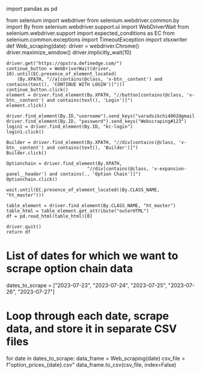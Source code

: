 import pandas as pd

from selenium import webdriver
from selenium.webdriver.common.by import By
from selenium.webdriver.support.ui import WebDriverWait
from selenium.webdriver.support import expected_conditions as EC
from selenium.common.exceptions import TimeoutException
import xlsxwriter
def Web_scraping(date):
    driver = webdriver.Chrome()
    driver.maximize_window()
    driver.implicitly_wait(10)

    driver.get("https://opstra.definedge.com/")
    continue_button = WebDriverWait(driver, 10).until(EC.presence_of_element_located(
        (By.XPATH, "//a[contains(@class, 'v-btn__content') and contains(text(), 'CONTINUE WITH LOGIN')]")))
    continue_button.click()
    element = driver.find_element(By.XPATH, "//button[contains(@class, 'v-btn__content') and contains(text(), 'Login')]")
    element.click()

    driver.find_element(By.ID,"username").send_keys("varadsikchi4002@gmail.com")
    driver.find_element(By.ID, "password").send_keys("Webscraping#123")
    login1 = driver.find_element(By.ID, "kc-login")
    login1.click()

    Builder = driver.find_element(By.XPATH, "//div[contains(@class, 'v-btn__content') and contains(text(), 'Builder')]")
    Builder.click()

    Optionchain = driver.find_element(By.XPATH,
                                  "//div[contains(@class, 'v-expansion-panel__header') and contains(., 'Option Chain')]")
    Optionchain.click()

    wait.until(EC.presence_of_element_located((By.CLASS_NAME, "ht_master")))

    table_element = driver.find_element(By.CLASS_NAME, "ht_master")
    table_html = table_element.get_attribute("outerHTML")
    df = pd.read_html(table_html)[0]

    driver.quit()
    return df


# List of dates for which we want to scrape option chain data
dates_to_scrape = ["2023-07-23", "2023-07-24", "2023-07-25", "2023-07-26", "2023-07-27"]

# Loop through each date, scrape data, and store it in separate CSV files
for date in dates_to_scrape:
    data_frame = Web_scraping(date)
    csv_file = f"option_prices_{date}.csv"
    data_frame.to_csv(csv_file, index=False)
